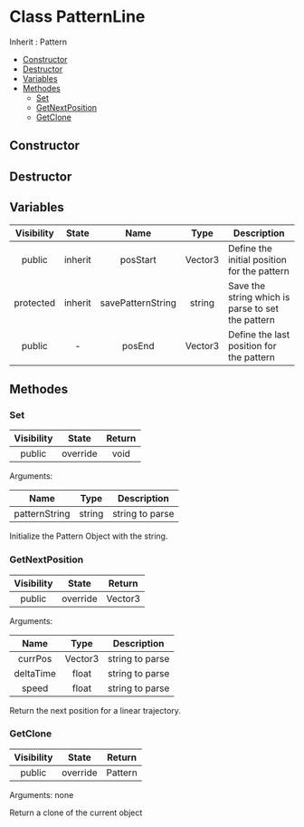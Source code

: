 # Class PatternLine

Inherit : Pattern

- [Constructor](#constructor)
- [Destructor](#destructor)
- [Variables](#variables)
- [Methodes](#methodes)
	- [Set](#set)
	- [GetNextPosition](#getnextposition)
	- [GetClone](#getclone)

## Constructor

## Destructor

## Variables

| Visibility | State | Name | Type | Description |
|:----------:|:-----:|:----:|:----:|-------------|
| public | inherit | posStart | Vector3 | Define the initial position for the pattern |
| protected | inherit | savePatternString | string | Save the string which is parse to set the pattern |
| public | - | posEnd | Vector3 | Define the last position for the pattern |

## Methodes

### Set

| Visibility | State | Return |
|:----------:|:-----:|:------:|
| public | override | void |

Arguments:

| Name | Type | Description |
|:----:|:----:|-------------|
| patternString  | string | string to parse |

Initialize the Pattern Object with the string.

### GetNextPosition

| Visibility | State | Return |
|:----------:|:-----:|:------:|
| public | override | Vector3 |

Arguments:

| Name | Type | Description |
|:----:|:----:|-------------|
| currPos  | Vector3 | string to parse |
| deltaTime  | float | string to parse |
| speed  | float | string to parse |

Return the next position for a linear trajectory.

### GetClone

| Visibility | State | Return |
|:----------:|:-----:|:------:|
| public | override | Pattern  |

Arguments: none

Return a clone of the current object
